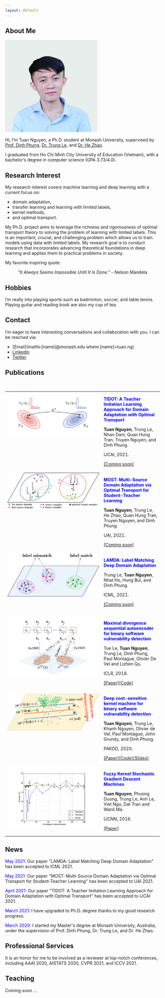 ```yaml
---
layout: default
---
```


## About Me

<img class="profile-picture" src="imgs/tuan_profile.jpg">

Hi, I’m Tuan Nguyen, a Ph.D. student at Monash University, supervised by [Prof. Dinh Phung](https://research.monash.edu/en/persons/dinh-phung), [Dr. Trung Le](https://research.monash.edu/en/persons/trung-le), and  [Dr. He Zhao](https://research.monash.edu/en/persons/ethan-zhao).

I graduated from Ho Chi Minh City University of Education (Vietnam), with a bachelor’s degree in computer science (GPA 3.73/4.0).

## Research Interest

My research interest covers machine learning and deep learning with a current focus on:
- domain adaptation,
- transfer learning and learning with limited labels,
- kernel methods,
- and optimal transport.

My Ph.D. project aims to leverage the richness and rigorousness of optimal transport theory to solving the problem of learning with limited labels. This is an important, crucial, and challenging problem which allows us to train models using data with limited labels. My research goal is to conduct research that incorporates advancing theoretical foundations in deep learning and applies them to practical problems in society.

My favorite inspiring quote:

<center><i>"It Always Seems Impossible Until It Is Done."</i> - Nelson Mandela</center>

## Hobbies

I’m really into playing sports such as badminton, soccer, and table tennis. Playing guitar and reading book are also my cup of tea. 


## Contact

I’m eager to have interesting conversations and collaboration with you. I can be reached via: 

- [Email](mailto:[name]@monash.edu where [name]=tuan.ng)
- [Linkedin](https://www.linkedin.com/in/tuanrpt)
- [Twitter](https://twitter.com/tuanrpt)

## Publications

<style type="text/css">
.tg  {border:none;border-collapse:collapse;border-spacing:0;}
.tg td{border-width:0px;}
.tg th{border-width:0px;}
.tg .tg-0lax{text-align:left;vertical-align:top;}
    .td-img{height:200px;width:300px;vertical-align:center;}
</style>
<table class="tg">
<tbody>
  <tr>
    <td class="tg-0lax td-img"><img src="imgs/imitation_view.png" alt="Coming soon"></td>
    <td class="tg-0lax">
        <p style="color:blue"><b>TIDOT: A Teacher Imitation Learning Approach for Domain Adaptation with Optimal Transport</b></p>
        <p><b>Tuan Nguyen</b>, Trung Le, Nhan Dam, Quan Hung Tran, Truyen Nguyen, and Dinh Phung.</p>
        <p>IJCAI, 2021.</p>
        <!--<p><a href="#">[Paper]</a><a href="#">[Slides]</a><a href="#">[Poster]</a></p>-->
        <p><a href="#">[Coming soon]</a></p>
    </td>
  </tr>
  <tr>
    <td class="tg-0lax td-img"><img src="imgs/clustering_view.png" alt="Coming soon"></td>
    <td class="tg-0lax">
		<p style="color:blue"><b>MOST: Multi-Source Domain Adaptation via Optimal Transport for Student-Teacher Learning</b></p>
	    <p><b>Tuan Nguyen</b>, Trung Le, He Zhao, Quan Hung Tran, Truyen Nguyen, and Dinh Phung.</p>
        <p>UAI, 2021.</p>
        <!--<p><a href="#">[Paper]</a><a href="https://github.com/tuanrpt/MOST">[Code]</a><a href="#">[Slides]</a><a href="#">[Poster]</a></p>-->
        <p><a href="#">[Coming soon]</a></p>
	</td>
  </tr>
  <tr>
    <td class="tg-0lax td-img"><img src="imgs/label_matching.png" alt="Coming soon"></td>
    <td class="tg-0lax">
        <p style="color:blue"><b>LAMDA: Label Matching Deep Domain Adaptation</b></p>
        <p>Trung Le, <b>Tuan Nguyen</b>, Nhat Ho, Hung Bui, and Dinh Phung.</p>
        <p>ICML, 2021.</p>
        <!--<p><a href="#">[Paper]</a><a href="#">[Slides]</a></p>-->
        <p><a href="#">[Coming soon]</a></p>
    </td>
  </tr>
  <tr>
​   <td class="tg-0lax td-img"><img src="imgs/seqautoencoder.png" alt="Coming soon"></td>
	<td class="tg-0lax">
        <p style="color:blue"><b>Maximal divergence sequential autoencoder for binary software vulnerability detection</b></p>
        <p>Tue Le, <b>Tuan Nguyen</b>, Trung Le, Dinh Phung, Paul Montague, Olivier De Vel and Lizhen Qu.</p>
        <p>ICLR, 2018.</p>
        <p><a href="https://openreview.net/pdf?id=ByloIiCqYQ">[Paper]</a><a href="https://github.com/dascimal-org/MDSeqVAE">[Code]</a></p>
	</td>
  </tr>
  <tr>
​   <td class="tg-0lax td-img"><img src="imgs/dckm.png" alt="Coming soon"></td>
	<td class="tg-0lax">
        <p style="color:blue"><b>Deep cost-sensitive kernel machine for binary software vulnerability detection</b></p>
        <p><b>Tuan Nguyen</b>, Trung Le, Khanh Nguyen, Olivier de Vel, Paul Montague, John Grundy, and Dinh Phung.</p>
        <p>PAKDD, 2020.</p>
        <p><a href="https://link.springer.com/chapter/10.1007/978-3-030-47436-2_13">[Paper]</a><a href="https://github.com/tuanrpt/DCKM">[Code]</a><a href="src/DCKM/dckm_slides.pdf">[Slides]</a></p>
	</td>
  </tr>
  <tr>
​   <td class="tg-0lax td-img"><img src="imgs/fksgd.png" alt="Coming soon"></td>
	<td class="tg-0lax">
        <p style="color:blue"><b>Fuzzy Kernel Stochastic Gradient Descent Machines</b></p>
        <p><b>Tuan Nguyen</b>, Phuong Duong, Trung Le, Anh Le, Viet Ngo, Dat Tran and Wanli Ma.</p>
        <p>IJCNN, 2016.</p>
        <p><a href="https://ieeexplore.ieee.org/document/7727611">[Paper]</a></p>
	</td>
  </tr>
</tbody>
</table>


## News 
<span style="color:blue">May 2021:</span> Our paper "LAMDA: Label Matching Deep Domain Adaptation" has been accepted to ICML 2021.

<span style="color:blue">May 2021:</span> Our paper "MOST: Multi-Source Domain Adaptation via Optimal Transport for Student-Teacher Learning" has been accepted to UAI 2021.

<span style="color:blue">April 2021:</span> Our paper "TIDOT: A Teacher Imitation Learning Approach for Domain Adaptation with Optimal Transport" has been accepted to IJCAI 2021.

<span style="color:blue">March 2021:</span> I have upgraded to Ph.D. degree thanks to my good research progress.

<span style="color:blue">March 2020:</span> I started my Master's degree at Monash University, Australia, under the supervision of Prof. Dinh Phung, Dr. Trung Le, and Dr. He Zhao.

## Professional Services

It is an honor for me to be involved as a reviewer at top-notch conferences, including AAAI 2020, AISTATS 2020, CVPR 2021, and ICCV 2021.

## Teaching

Coming soon ...